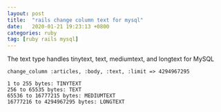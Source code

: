 ```yaml
---
layout: post
title:  "rails change column text for mysql"
date:   2020-01-21 19:23:13 +0800
categories: ruby
tag: [ruby rails mysql]
---
```


The text type handles tinytext, text, mediumtext, and longtext for MySQL

	change_column :articles, :body, :text, :limit => 4294967295

	1 to 255 bytes: TINYTEXT
	256 to 65535 bytes: TEXT
	65536 to 16777215 bytes: MEDIUMTEXT
	16777216 to 4294967295 bytes: LONGTEXT
